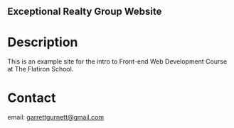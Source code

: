Exceptional Realty Group Website
---

# Description

This is an example site for the intro to Front-end Web Development Course at The Flatiron School.

# Contact

email: garrettgurnett@gmail.com
